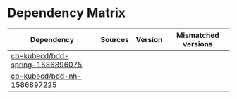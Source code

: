 # Dependency Matrix

Dependency | Sources | Version | Mismatched versions
---------- | ------- | ------- | -------------------
[cb-kubecd/bdd-spring-1586896075](https://github.com/cb-kubecd/bdd-spring-1586896075.git) |  | []() | 
[cb-kubecd/bdd-nh-1586897225](https://github.com/cb-kubecd/bdd-nh-1586897225.git) |  | []() | 
